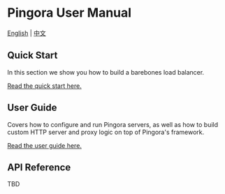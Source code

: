# Pingora User Manual

[English](./README.md) | [中文](./zh/README.md)

## Quick Start
In this section we show you how to build a barebones load balancer.

[Read the quick start here.](quick_start.md)

## User Guide
Covers how to configure and run Pingora servers, as well as how to build custom HTTP server and proxy logic on top of Pingora's framework.

[Read the user guide here.](user_guide/index.md)

## API Reference
TBD
